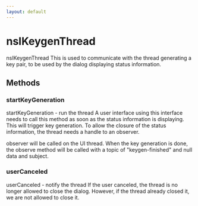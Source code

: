 ```yaml
---
layout: default
---
```


# nsIKeygenThread #

nsIKeygenThread
 This is used to communicate with the thread generating a key pair,
 to be used by the dialog displaying status information.


## Methods ##

### startKeyGeneration ###

startKeyGeneration - run the thread
  A user interface using this interface needs to
  call this method as soon as the status information
  is displaying. This will trigger key generation.
  To allow the closure of the status information,
  the thread needs a handle to an observer.

  observer will be called on the UI thread.
  When the key generation is done, the observe method will
  be called with a topic of "keygen-finished" and null data
  and subject.


### userCanceled ###

userCanceled - notify the thread
  If the user canceled, the thread is no longer allowed to
  close the dialog. However, if the thread already closed
  it, we are not allowed to close it.

